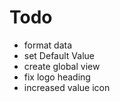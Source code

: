 # Todo

- format data
- set Default Value
- create global view
- fix logo heading
- increased value icon

